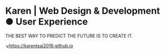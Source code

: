 # Karen | Web Design & Development ● User Experience
THE BEST WAY TO PREDICT THE FUTURE IS TO CREATE IT.

↘https://karentsai2016.github.io
